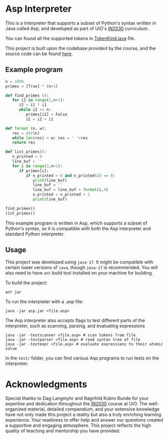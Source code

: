 # Asp Interpreter

This is a interpreter that supports a subset of Python's syntax written in Java
called Asp, and developed as part of UiO's
[IN2030](https://www.uio.no/studier/emner/matnat/ifi/IN2030/) curriculum.

You can found all the supported tokens in
[TokenKind.java](./no/uio/ifi/asp/scanner/TokenKind.java) file.

This project is built upon the codebase provided by the course, and the source
code can be found
[here](https://www.uio.no/studier/emner/matnat/ifi/IN2030/h23/nedlasting/).


## Example program
```python
n = 1000
primes = [True] * (n+1)

def find_primes ():
   for i1 in range(2,n+1):
      i2 = i1 * i1
      while i2 <= n:
         primes[i2] = False
         i2 = i2 + i1

def format (n, w):
   res = str(n)
   while len(res) < w: res = ' '+res
   return res

def list_primes():
   n_printed = 0
   line_buf = ''
   for i in range(2,n+1):
      if primes[i]:
         if n_printed > 0 and n_printed%10 == 0:
            print(line_buf)
            line_buf = ''
            line_buf = line_buf + format(i,4)
            n_printed = n_printed + 1
            print(line_buf)

find_primes()
list_primes()
```

This example program is written in Asp, which supports a subset of Python's
syntax, so it is compatible with both the Asp interpreter and standard Python
interpreter.

## Usage
This project was developed using `java-17`. It might be compatible with certain
lower versions of `java`, though `java-17` is recommended. You will also need to
have `ant` build tool installed on your machine for building.

To build the project:
``` shell
ant jar
```

To run the interpreter with a .asp file:
``` shell
java -jar asp.jar <file.asp>
```

The Asp interpreter also accepts flags to test different parts of the
interpreter, such as scanning, parsing, and evaluating expressions

``` shell
java -jar -testscanner <file.asp> # scan tokens from file
java -jar -testparser <file.asp> # read syntax tree of file
java -jar -testexpr <file.asp> # evaluate expressions to their atomic value
```

In the `test/` folder, you can find various Asp programs to run tests on the
interpreter.

# Acknowledgments

Special thanks to Dag Langmyhr and Ragnhild Kobro Runde for your expertise and
dedication throughout the
[IN2030](https://www.uio.no/studier/emner/matnat/ifi/IN2030/) course at UiO. The
well-organized material, detailed compendium, and your extensive knowledge have
not only made this project a reality but also a truly enriching learning
experience. Your readiness to offer help and answer our questions created a
supportive and engaging atmosphere. This project reflects the high quality of
teaching and mentorship you have provided.
